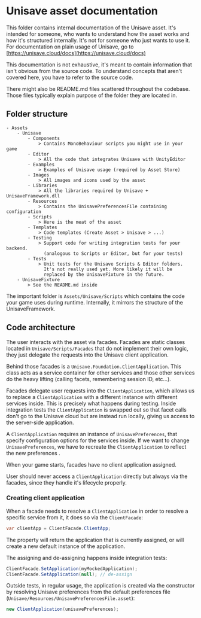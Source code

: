 Unisave asset documentation
===========================

This folder contains internal documentation of the Unisave asset. It's
intended for someone, who wants to understand how the asset works and
how it's structured internally. It's not for someone who just wants to
use it. For documentation on plain usage of Unisave, go to
[https://unisave.cloud/docs](https://unisave.cloud/docs)

This documentation is not exhaustive, it's meant to contain information
that isn't obvious from the source code. To understand concepts that
aren't covered here, you have to refer to the source code.

There might also be README.md files scattered throughout the codebase.
Those files typically explain purpose of the folder they are located
in.


## Folder structure

    - Assets
        - Unisave
            - Components
                > Contains MonoBehaviour scripts you might use in your game
            - Editor
                > All the code that integrates Unisave with UnityEditor
            - Examples
                > Examples of Unisave usage (required by Asset Store)
            - Images
                > All images and icons used by the asset
            - Libraries
                > All the libraries required by Unisave + UnisaveFramework.dll
            - Resources
                > Contains the UnisavePreferencesFile containing configuration
            - Scripts
                > Here is the meat of the asset
            - Templates
                > Code templates (Create Asset > Unisave > ...)
            - Testing
                > Support code for writing integration tests for your backend.
                  (analogous to Scripts or Editor, but for your tests)
            - Tests
                > Unit tests for the Unisave Scripts & Editor folders.
                  It's not really used yet. More likely it will be
                  replaced by the UnisaveFixture in the future.
        - UnisaveFixture
            > See the README.md inside

The important folder is `Assets/Unisave/Scripts` which contains the code
your game uses during runtime. Internally, it mirrors the structure of
the UnisaveFramework.


## Code architecture

The user interacts with the asset via facades. Facades are static
classes located in `Unisave/Scripts/Facades` that do not implement their
own logic, they just delegate the requests into the Unisave client
application.

Behind those facades is a `Unisave.Foundation.ClientApplication`. This
class acts as a service container for other services and those other
services do the heavy lifting (calling facets, remembering session ID,
etc...).

Facades delegate user requests into the `ClientApplication`, which
allows us to replace a `ClientApplication` with a different instance
with different services inside. This is precisely what happens during
testing. Inside integration tests the `ClientApplication` is swapped out
so that facet calls don't go to the Unisave cloud but are instead run
locally, giving us access to the server-side application.

A `ClientApplication` requires an instance of `UnisavePreferences`, that
specify configuration options for the services inside. If we want to
change `UnisavePreferences`, we have to recreate the `ClientApplication`
to reflect the new preferences .

When your game starts, facades have no client application assigned.

User should never access a `ClientApplication` directly but always via
the facades, since they handle it's lifecycle properly.


### Creating client application

When a facade needs to resolve a `ClientApplication` in order to resolve
a specific service from it, it does so via the `ClientFacade`:

```csharp
var clientApp = ClientFacade.ClientApp;
```

The property will return the application that is currently assigned, or
will create a new default instance of the application.

The assigning and de-assigning happens inside integration tests:

```csharp
ClientFacade.SetApplication(myMockedApplication);
ClientFacade.SetApplication(null); // de-assign
```

Outside tests, in regular usage, the application is created via the
constructor by resolving Unisave preferences from the default
preferences file (`Unisave/Resources/UnisavePreferencesFile.asset`):

```csharp
new ClientApplication(unisavePreferences);
```
